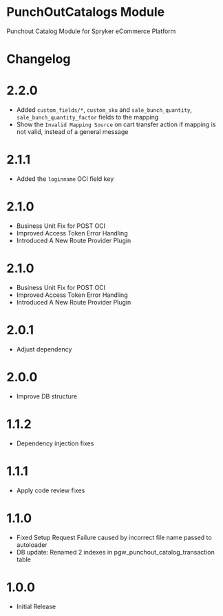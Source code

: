 # PunchOutCatalogs Module

Punchout Catalog Module for Spryker eCommerce Platform

# Changelog

# 2.2.0
- Added `custom_fields/*`, `custom_sku` and `sale_bunch_quantity`, `sale_bunch_quantity_factor` fields to the mapping
- Show the `Invalid Mapping Source` on cart transfer action if mapping is not valid, instead of a general message

# 2.1.1
- Added the `loginname` OCI field key

# 2.1.0
- Business Unit Fix for POST OCI
- Improved Access Token Error Handling
- Introduced A New Route Provider Plugin


# 2.1.0
- Business Unit Fix for POST OCI
- Improved Access Token Error Handling
- Introduced A New Route Provider Plugin

# 2.0.1
- Adjust dependency

# 2.0.0
- Improve DB structure

# 1.1.2
- Dependency injection fixes

# 1.1.1
- Apply code review fixes

# 1.1.0
- Fixed Setup Request Failure caused by incorrect file name passed to autoloader
- DB update: Renamed 2 indexes in pgw_punchout_catalog_transaction table

# 1.0.0
- Initial Release
